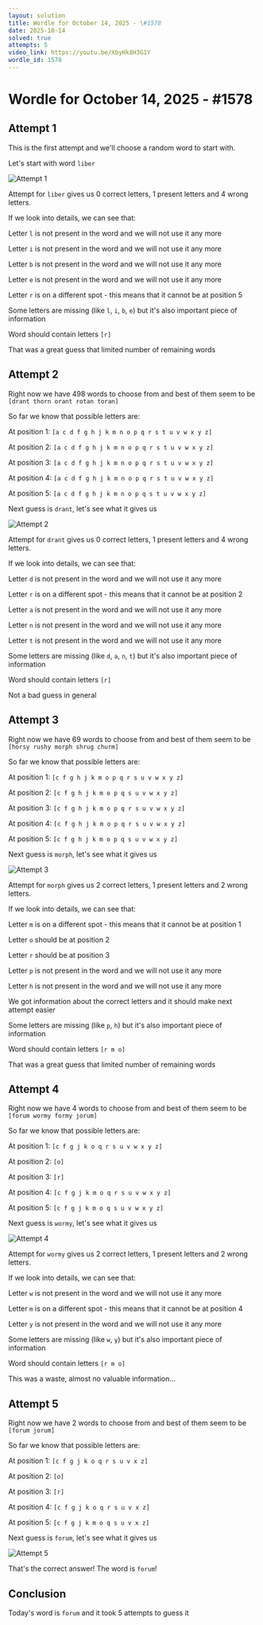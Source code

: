 ```yaml
---
layout: solution
title: Wordle for October 14, 2025 - \#1578
date: 2025-10-14
solved: true
attempts: 5
video_link: https://youtu.be/XbyHk8H3G1Y
wordle_id: 1578
---
```


# Wordle for October 14, 2025 - \#1578

## Attempt 1

This is the first attempt and we'll choose a random word to start with.

Let's start with word `liber`

![Attempt 1](2025-10-14/attempt-1.png)

Attempt for `liber` gives us 0 correct letters, 1 present letters and 4 wrong letters.

If we look into details, we can see that:

Letter `l` is not present in the word and we will not use it any more

Letter `i` is not present in the word and we will not use it any more

Letter `b` is not present in the word and we will not use it any more

Letter `e` is not present in the word and we will not use it any more

Letter `r` is on a different spot - this means that it cannot be at position 5

Some letters are missing (like `l`, `i`, `b`, `e`) but it's also important piece of information

Word should contain letters `[r]`

That was a great guess that limited number of remaining words



## Attempt 2

Right now we have 498 words to choose from and best of them seem to be `[drant thorn orant rotan toran]`

So far we know that possible letters are:

At position 1: `[a c d f g h j k m n o p q r s t u v w x y z]`

At position 2: `[a c d f g h j k m n o p q r s t u v w x y z]`

At position 3: `[a c d f g h j k m n o p q r s t u v w x y z]`

At position 4: `[a c d f g h j k m n o p q r s t u v w x y z]`

At position 5: `[a c d f g h j k m n o p q s t u v w x y z]`

Next guess is `drant`, let's see what it gives us

![Attempt 2](2025-10-14/attempt-2.png)

Attempt for `drant` gives us 0 correct letters, 1 present letters and 4 wrong letters.

If we look into details, we can see that:

Letter `d` is not present in the word and we will not use it any more

Letter `r` is on a different spot - this means that it cannot be at position 2

Letter `a` is not present in the word and we will not use it any more

Letter `n` is not present in the word and we will not use it any more

Letter `t` is not present in the word and we will not use it any more

Some letters are missing (like `d`, `a`, `n`, `t`) but it's also important piece of information

Word should contain letters `[r]`

Not a bad guess in general



## Attempt 3

Right now we have 69 words to choose from and best of them seem to be `[horsy rushy morph shrug churm]`

So far we know that possible letters are:

At position 1: `[c f g h j k m o p q r s u v w x y z]`

At position 2: `[c f g h j k m o p q s u v w x y z]`

At position 3: `[c f g h j k m o p q r s u v w x y z]`

At position 4: `[c f g h j k m o p q r s u v w x y z]`

At position 5: `[c f g h j k m o p q s u v w x y z]`

Next guess is `morph`, let's see what it gives us

![Attempt 3](2025-10-14/attempt-3.png)

Attempt for `morph` gives us 2 correct letters, 1 present letters and 2 wrong letters.

If we look into details, we can see that:

Letter `m` is on a different spot - this means that it cannot be at position 1

Letter `o` should be at position 2

Letter `r` should be at position 3

Letter `p` is not present in the word and we will not use it any more

Letter `h` is not present in the word and we will not use it any more

We got information about the correct letters and it should make next attempt easier

Some letters are missing (like `p`, `h`) but it's also important piece of information

Word should contain letters `[r m o]`

That was a great guess that limited number of remaining words



## Attempt 4

Right now we have 4 words to choose from and best of them seem to be `[forum wormy formy jorum]`

So far we know that possible letters are:

At position 1: `[c f g j k o q r s u v w x y z]`

At position 2: `[o]`

At position 3: `[r]`

At position 4: `[c f g j k m o q r s u v w x y z]`

At position 5: `[c f g j k m o q s u v w x y z]`

Next guess is `wormy`, let's see what it gives us

![Attempt 4](2025-10-14/attempt-4.png)

Attempt for `wormy` gives us 2 correct letters, 1 present letters and 2 wrong letters.

If we look into details, we can see that:

Letter `w` is not present in the word and we will not use it any more

Letter `m` is on a different spot - this means that it cannot be at position 4

Letter `y` is not present in the word and we will not use it any more

Some letters are missing (like `w`, `y`) but it's also important piece of information

Word should contain letters `[r m o]`

This was a waste, almost no valuable information...



## Attempt 5

Right now we have 2 words to choose from and best of them seem to be `[forum jorum]`

So far we know that possible letters are:

At position 1: `[c f g j k o q r s u v x z]`

At position 2: `[o]`

At position 3: `[r]`

At position 4: `[c f g j k o q r s u v x z]`

At position 5: `[c f g j k m o q s u v x z]`

Next guess is `forum`, let's see what it gives us

![Attempt 5](2025-10-14/attempt-5.png)

That's the correct answer! The word is `forum`!

## Conclusion

Today's word is `forum` and it took 5 attempts to guess it

